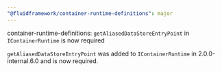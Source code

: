 ```yaml
---
"@fluidframework/container-runtime-definitions": major
---
```


container-runtime-definitions: `getAliasedDataStoreEntryPoint` in `IContainerRuntime` is now required

`getAliasedDataStoreEntryPoint` was added to `IContainerRuntime` in 2.0.0-internal.6.0 and is now required.
